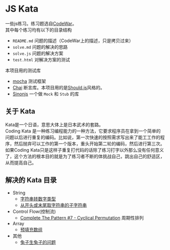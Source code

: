 # JS Kata
一些js练习。练习题选自[CodeWar](http://www.codewars.com/)。    
其中每个练习均有以下的目录结构
* `README.md` 问题的描述（CodeWar上的描述，只是拷贝过来）
* `solve.md` 问题的解决的思路
* `solve.js` 问题的解决方案
* `test.html` 对解决方案的测试

本项目用的测试库
* [mocha](http://mochajs.org/) 测试框架
* [Chai](http://chaijs.com/guide/styles/#should) 断言库。本项目用的是[Should.js](http://shouldjs.github.io/)风格的。
* [Sinonjs](http://sinonjs.org/) 一个做 `Mock` 和 `Stub` 的库

## 关于 Kata
Kata是一个日语，意思大体上是日本武术的套路。    
Coding Kata 是一种练习编程能力的一种方法，它要求程序员在拿到一个简单的问题以后进行重复的编码。比如说，第一次快速的按照需求写出来了能工工作的程序，然后抛弃可以工作的第一个版本，重头开始第二轮的编码，然后进行第三次。如果Coding Kata只是这样子重复打代码的话除了练习打字以外那么没有任何意义了，这个方法的根本目的就是为了练习者不断的体挑战自己，跳出自己的舒适区，从而提高自己。

## 解决的 Kata 目录
* String
	* [字符串转数字类型](kata/string-to-number)
	* [从开头或末尾取字符串的子字符串](kata/left$-right$)
* Control Flow(控制流)
	* [Complete The Pattern #7 - Cyclical Permutation](kata/cyclical-permutation) 周期性排列
* Array
	* [预填充数组](kata/prefill)
* 其他
	* [兔子生兔子的问题](kata/rabbit-problem)

